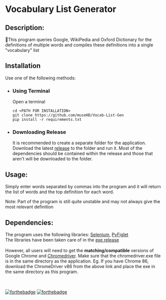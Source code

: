 # Vocabulary List Generator

## Description:
📝This program queries Google, WikiPedia and Oxford Dictionary for the definitions of multiple words and compiles these definitions into a single "vocabulary" list

## Installation

Use one of the following methods:

- ### Using Terminal
  Open a terminal 
  ``` 
  cd <PATH FOR INSTALLATION>
  git clone https://github.com/museHD/Vocab-List-Gen
  pip install -r requirements.txt
  ```
- ### Downloading Release
  It is recommended to create a separate folder for the application.
  Download the latest [release](https://github.com/museHD/Vocab-List-Gen/releases) to the folder and run it. 
  Most of the dependencies should be contained within the release and those that aren't will be downloaded to the folder.


## Usage:
Simply enter words separated by commas into the program and it will return the list of words and the top definition for each word.

Note: Part of the program is still quite unstable and may not always give the most relevant definition

## Dependencies:
The program uses the following libraries:
<a href="https://github.com/SeleniumHQ/selenium">Selenium</a>, <a href="https://github.com/pwaller/pyfiglet">PyFiglet</a>
<br>
The libraries have been taken care of in the <a href="https://github.com/museHD/Vocab-List-Gen/releases">exe release</a>
<br><br>
However, all users will need to get the **matching/compatible** versions of Google Chrome and [Chromedriver](https://chromedriver.chromium.org/). Make sure that the chromedriver.exe file is in the same directory as the application.
Eg. If you have Chrome 86, download the ChromeDriver v86 from the above link and place the exe in the same directory as this program.
<br>
<br>
<br>

[![forthebadge](https://forthebadge.com/images/badges/made-with-python.svg)](https://forthebadge.com)
[![forthebadge](https://forthebadge.com/images/badges/built-with-love.svg)](https://forthebadge.com)
